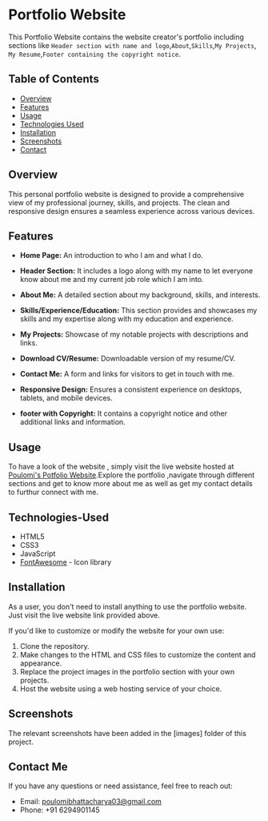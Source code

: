 # Portfolio Website

This Portfolio Website contains the website creator's portfolio including sections like `Header section with name and logo`,`About`,`Skills`,`My Projects`, ` My Resume`,`Footer containing the copyright notice`.


## Table of Contents

- [Overview](#Overview)
- [Features](#features)
- [Usage](#usage)
- [Technologies Used](#technologies-used)
- [Installation](#installation)
- [Screenshots](#Screenshots)
- [Contact](#contact)


## Overview

This personal portfolio website is designed to provide a comprehensive view of my professional journey, skills, and projects. The clean and responsive design ensures a seamless experience across various devices.

## Features 

- **Home Page:** An introduction to who I am and what I do.

- **Header Section:** It includes a logo along with my name to let everyone know about me and my current job role which I am into.

- **About Me:** A detailed section about my background, skills, and interests.

- **Skills/Experience/Education:** This section provides and showcases my skills and my expertise along with my education and experience.

- **My Projects:** Showcase of my notable projects with descriptions and links.

- **Download CV/Resume:** Downloadable version of my resume/CV.

- **Contact Me:** A form and links for visitors to get in touch with me.

- **Responsive Design:** Ensures a consistent experience on desktops, tablets, and mobile devices.

- **footer with Copyright:** It contains a copyright notice and other additional links and information.


## Usage

To have a look of the website , simply visit the live website hosted at [Poulomi's Potfolio Website](https://k29hlk.csb.app/).Explore the portfolio ,navigate through different sections and get to know more about me as well as get my contact details to furthur connect with me.

## Technologies-Used


- HTML5
- CSS3
- JavaScript
- [FontAwesome](https://fontawesome.com/) - Icon library


## Installation

As a user, you don't need to install anything to use the portfolio website. Just visit the live website link provided above.

If you'd like to customize or modify the website for your own use:

1. Clone the repository.
2. Make changes to the HTML and CSS files to customize the content and appearance.
3. Replace the project images in the portfolio section with your own projects.
4. Host the website using a web hosting service of your choice.

## Screenshots
The relevant screenshots have been added in the [images] folder of this project.

## Contact Me

If you have any questions or need assistance, feel free to reach out:

- Email: poulomibhattacharya03@gmail.com
- Phone: +91 6294901145


